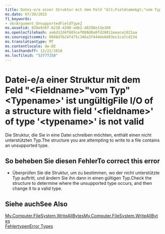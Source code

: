 ```yaml
---
title: Datei-e/a einer Struktur mit dem Feld "&lt;Fieldname&gt;"vom Typ"&lt;Typename&gt;' ist ungültig
ms.date: 07/20/2015
f1_keywords:
- vbrArgument_UnsupportedFieldType2
ms.assetid: 028e936f-6210-4290-adb2-46298e13e160
ms.openlocfilehash: aa6d12d4f685cef088d0a0fd28811eeace2d21aa
ms.sourcegitcommit: 0888d7b24f475c346a3f444de8d83ec1ca7cd234
ms.translationtype: MT
ms.contentlocale: de-DE
ms.lasthandoff: 12/22/2018
ms.locfileid: "53777258"
---
```

# <a name="file-io-of-a-structure-with-field-ltfieldnamegt-of-type-lttypenamegt-is-not-valid"></a><span data-ttu-id="a7147-102">Datei-e/a einer Struktur mit dem Feld "&lt;Fieldname&gt;"vom Typ"&lt;Typename&gt;' ist ungültig</span><span class="sxs-lookup"><span data-stu-id="a7147-102">File I/O of a structure with field '&lt;fieldname&gt;' of type '&lt;typename&gt;' is not valid</span></span>
<span data-ttu-id="a7147-103">Die Struktur, die Sie in eine Datei schreiben möchten, enthält einen nicht unterstützten Typ.</span><span class="sxs-lookup"><span data-stu-id="a7147-103">The structure you are attempting to write to a file contains an unsupported type.</span></span>  
  
## <a name="to-correct-this-error"></a><span data-ttu-id="a7147-104">So beheben Sie diesen Fehler</span><span class="sxs-lookup"><span data-stu-id="a7147-104">To correct this error</span></span>  
  
-   <span data-ttu-id="a7147-105">Überprüfen Sie die Struktur, um zu bestimmen, wo der nicht unterstützte Typ auftritt, und ändern Sie ihn dann in einen gültigen Typ.</span><span class="sxs-lookup"><span data-stu-id="a7147-105">Check the structure to determine where the unsupported type occurs, and then change it to a valid type.</span></span>  
  
## <a name="see-also"></a><span data-ttu-id="a7147-106">Siehe auch</span><span class="sxs-lookup"><span data-stu-id="a7147-106">See Also</span></span>  
 [<span data-ttu-id="a7147-107">My.Computer.FileSystem.WriteAllBytes</span><span class="sxs-lookup"><span data-stu-id="a7147-107">My.Computer.FileSystem.WriteAllBytes</span></span>](xref:Microsoft.VisualBasic.MyServices.FileSystemProxy.WriteAllBytes%2A)  
 [<span data-ttu-id="a7147-108">Fehlertypen</span><span class="sxs-lookup"><span data-stu-id="a7147-108">Error Types</span></span>](../../visual-basic/programming-guide/language-features/error-types.md)
